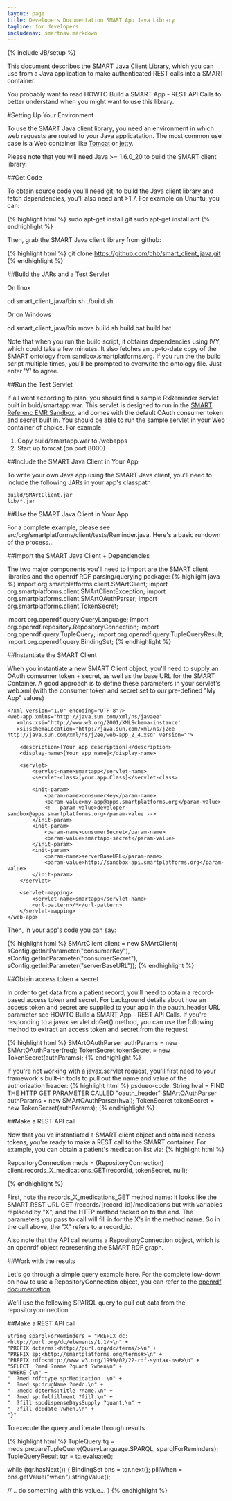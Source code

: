 ```yaml
---
layout: page
title: Developers Documentation SMART App Java Library
tagline: for developers
includenav: smartnav.markdown
---
```

{% include JB/setup %}

<div id="toc"> </div>

This document describes the SMART Java Client Library, which you can use from a Java application to make authenticated REST calls into a SMART container.

You probably want to read HOWTO Build a SMART App - REST API Calls to better understand when you might want to use this library. 

#Setting Up Your Environment

To use the SMART Java client library, you need an environment in which web requests are routed to your Java applicatation. The most common use case is a Web container like [Tomcat](http://tomcat.apache.org/) or [jetty](http://jetty.codehaus.org/jetty/).

Please note that you will need Java >= 1.6.0_20 to build the SMART client library. 

##Get Code

To obtain source code you'll need git; to build the Java client library and fetch dependencies, you'll also need ant >1.7. For example on Ununtu, you can:

{% highlight html %}
sudo apt-get install git
sudo apt-get install ant
{% endhighlight  %}

Then, grab the SMART Java client library from github:

{% highlight html %}
git clone https://github.com/chb/smart_client_java.git
{% endhighlight  %}

##Build the JARs and a Test Servlet

On linux

  cd smart_client_java/bin
  sh ./build.sh

Or on Windows

  cd smart_client_java/bin
  move build.sh build.bat
  build.bat

Note that when you run the build script, it obtains dependencies using IVY, which could take a few minutes. It also fetches an up-to-date copy of the SMART ontology from sandbox.smartplatforms.org. If you run the the build script multiple times, you'll be prompted to overwrite the ontology file. Just enter 'Y' to agree.

##Run the Test Servlet

If all went according to plan, you should find a sample RxReminder servlet built in buid/smartapp.war. This servlet is designed to run in the [SMART Referenc EMR Sandbox](http://sandbox.smartplatforms.org/), and comes with the default OAuth consumer token and secret built in. You should be able to run the sample servlet in your Web container of choice. For example

 1. Copy build/smartapp.war to <tomcat-directory>/webapps
 2. Start up tomcat (on port 8000)

##Include the SMART Java Client in Your App

To write your own Java app using the SMART Java client, you'll need to include the following JARs in your app's classpath

    build/SMArtClient.jar
    lib/*.jar

##Use the SMART Java Client in Your App

For a complete example, please see src/org/smartplatforms/client/tests/Reminder.java. Here's a basic rundown of the process...

##Import the SMART Java Client + Dependencies

The two major components you'll need to import are the SMART client libraries and the openrdf RDF parsing/querying package:
{% highlight java %}
import org.smartplatforms.client.SMArtClient;
import org.smartplatforms.client.SMArtClientException;
import org.smartplatforms.client.SMArtOAuthParser;
import org.smartplatforms.client.TokenSecret;

import org.openrdf.query.QueryLanguage;
import org.openrdf.repository.RepositoryConnection;
import org.openrdf.query.TupleQuery;
import org.openrdf.query.TupleQueryResult;
import org.openrdf.query.BindingSet;
{% endhighlight  %}

##Instantiate the SMART Client

When you instantiate a new SMART Client object, you'll need to supply an OAuth comsumer token + secret, as well as the base URL for the SMART Container. A good approach is to define these parameters in your servlet's web.xml (with the consumer token and secret set to our pre-defined "My App" values)


	<?xml version="1.0" encoding="UTF-8"?>
	<web-app xmlns="http://java.sun.com/xml/ns/javaee"
	   xmlns:xsi='http://www.w3.org/2001/XMLSchema-instance'
	   xsi:schemaLocation='http://java.sun.com/xml/ns/j2ee http://java.sun.com/xml/ns/j2ee/web-app_2_4.xsd' version="">
	
		<description>[Your app description]</description>
		<display-name>[Your app name]</display-name>
	
		<servlet>
			<servlet-name>smartapp</servlet-name>
			<servlet-class>[your.app.Class]</servlet-class>
	
			<init-param>
				<param-name>consumerKey</param-name>
				<param-value>my-app@apps.smartplatforms.org</param-value>
				<!-- param-value>developer-sandbox@apps.smartplatforms.org</param-value -->
			</init-param>
			<init-param>
				<param-name>consumerSecret</param-name>
				<param-value>smartapp-secret</param-value>
			</init-param>
			<init-param>
				<param-name>serverBaseURL</param-name>
				<param-value>http://sandbox-api.smartplatforms.org</param-value>
			</init-param>
		</servlet>
	
		<servlet-mapping>
			<servlet-name>smartapp</servlet-name>
			<url-pattern>/*</url-pattern>
		</servlet-mapping>
	</web-app>



Then, in your app's code you can say:

{% highlight html %}
SMArtClient client = new SMArtClient(
  sConfig.getInitParameter("consumerKey"),
  sConfig.getInitParameter("consumerSecret"),
  sConfig.getInitParameter("serverBaseURL"));
{% endhighlight  %}

##Obtain access token + secret

In order to get data from a patient record, you'll need to obtain a record-based access token and secret. For background details about how an access token and secret are supplied to your app in the oauth_header URL parameter see HOWTO Build a SMART App - REST API Calls. If you're responding to a javax.servlet.doGet() method, you can use the following method to extract an access token and secret from the request

{% highlight html %}
  SMArtOAuthParser authParams = new SMArtOAuthParser(req);
  TokenSecret tokenSecret = new TokenSecret(authParams);
{% endhighlight  %}

If you're not working with a javax.servlet request, you'll first need to your framework's built-in tools to pull out the name and value of the authorization header:
{% highlight html %}
  psdueo-code:
    String hval  = FIND THE HTTP GET PARAMETER CALLED "oauth_header"
    SMArtOAuthParser authParams = new SMArtOAuthParser(hval);
    TokenSecret tokenSecret = new TokenSecret(authParams);
{% endhighlight  %}

##Make a REST API call

Now that you've instantiated a SMART client object and obtained access tokens, you're ready to make a REST call to the SMART container. For example, you can obtain a patient's medication list via:
{% highlight html %}

RepositoryConnection meds = (RepositoryConnection) client.records_X_medications_GET(recordId, tokenSecret, null);
  
{% endhighlight  %}

First, note the records_X_medications_GET method name: it looks like the SMART REST URL GET /records/{record_id}/medications but with variables replaced by "X", and the HTTP method tacked on to the end. The parameters you pass to call will fill in for the X's in the method name. So in the call above, the "X" refers to a record_id.

Also note that the API call returns a RepositoryConnection object, which is an openrdf object representing the SMART RDF graph.

##Work with the results

Let's go through a simple query example here. For the complete low-down on how to use a RepositoryConnection object, you can refer to the [openrdf documentation](http://www.openrdf.org/doc/sesame2/api/org/openrdf/repository/RepositoryConnection.html).

We'll use the following SPARQL query to pull out data from the repositoryconnection

##Make a REST API call


	String sparqlForReminders = "PREFIX dc:<http://purl.org/dc/elements/1.1/>\n" + 
	"PREFIX dcterms:<http://purl.org/dc/terms/>\n" + 
	"PREFIX sp:<http://smartplatforms.org/terms#>\n" + 
	"PREFIX rdf:<http://www.w3.org/1999/02/22-rdf-syntax-ns#>\n" + 
	"SELECT  ?med ?name ?quant ?when\n" + 
	"WHERE {\n" + 
	"  ?med rdf:type sp:Medication .\n" + 
	"  ?med sp:drugName ?medc.\n" + 
	"  ?medc dcterms:title ?name.\n" + 
	"  ?med sp:fulfillment ?fill.\n" + 
	"  ?fill sp:dispenseDaysSupply ?quant.\n" + 
	"  ?fill dc:date ?when.\n" + 
	"}"


To execute the query and iterate through results

{% highlight html %}
TupleQuery tq = meds.prepareTupleQuery(QueryLanguage.SPARQL, sparqlForReminders);
TupleQueryResult tqr = tq.evaluate();

while (tqr.hasNext()) {
  BindingSet bns = tqr.next();
  pillWhen = bns.getValue("when").stringValue();

  // .. do something with this value...
}
{% endhighlight  %}

